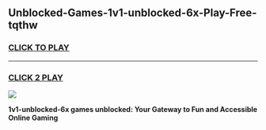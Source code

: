
## Unblocked-Games-1v1-unblocked-6x-Play-Free-tqthw
<h3>
<a href="https://premium76.site?title=1v1-unblocked-6x&ref=12A">CLICK TO PLAY</a></h3>
<hr>

<h3>
<a href="https://premium76.site?title=1v1-unblocked-6x&ref=12A">CLICK 2 PLAY</a>
  
</h3>

<a href="https://premium76.site?title=1v1-unblocked-6x&ref=12A"><img src="https://clearcache.store/games.png"></a>


**1v1-unblocked-6x games unblocked: Your Gateway to Fun and Accessible Online Gaming**
